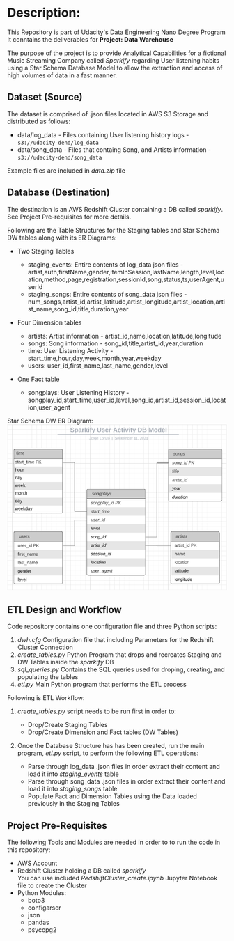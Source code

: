 # Description:
This Repository is part of Udacity's Data Engineering Nano Degree Program<br>
It conntains the deliverables for **Project: Data Warehouse**

The purpose of the project is to provide Analytical Capabilities for a fictional Music Streaming Company called _Sparkify_
regarding User listening habits using a Star Schema Database Model to allow the extraction and access of high volumes of data 
in a fast manner.

## Dataset (Source)
The dataset is comprised of .json files located in AWS S3 Storage and distributed as follows:
* data/log_data - Files containing User listening history logs - `s3://udacity-dend/log_data`
* data/song_data - Files that containg Song, and Artists information - `s3://udacity-dend/song_data`

Example files are included in _data.zip_ file


## Database (Destination)
The destination is an AWS Redshift Cluster containing a DB called _sparkify_. <br>
See Project Pre-requisites for more details.

Following are the Table Structures for the Staging tables and Star Schema DW tables along with its ER Diagrams:

* Two Staging Tables 
	* staging_events: Entire contents of log_data json files - <br>
	  artist,auth,firstName,gender,itemInSession,lastName,length,level,location,method,page,registration,sessionId,song,status,ts,userAgent,userId
	* staging_songs: Entire contents of song_data json files - <br>
	  num_songs,artist_id,artist_latitude,artist_longitude,artist_location,artist_name,song_id,title,duration,year

* Four Dimension tables
    * artists: Artist information - artist_id,name,location,latitude,longitude
    * songs:   Song information - song_id,title,artist_id,year,duration
    * time:    User Listening Activity - start_time,hour,day,week,month,year,weekday
    * users:   user_id,first_name,last_name,gender,level

 * One Fact table
   * songplays: User Listening History - songplay_id,start_time,user_id,level,song_id,artist_id,session_id,location,user_agent

Star Schema DW ER Diagram:
![ER Diagram](img/ERModel.png)


## ETL Design and Workflow
Code repository contains one configuration file and three Python scripts:
1. _dwh.cfg_ Configuration file that including Parameters for the Redshift Cluster Connection
2. _create_tables.py_ Python Program that drops and recreates Staging and DW Tables inside the _sparkify_ DB
3. _sql_queries.py_ Contains the SQL queries used for droping, creating, and populating the tables
4. _etl.py_ Main Python program that performs the ETL process

Following is ETL Workflow:
1. _create_tables.py_ script needs to be run first in order to:
    * Drop/Create Staging Tables
    * Drop/Create Dimension and Fact tables (DW Tables)

2. Once the Database Structure has has been created, run the main program, _etl.py_ script, to perform the following ETL operations:
    * Parse through log_data .json files in order extract their content and load it into _staging_events_ table
    * Parse through song_data .json files in order extract their content and load it into _staging_songs_ table
    * Populate Fact and Dimension Tables using the Data loaded previously in the Staging Tables    


## Project Pre-Requisites
The following Tools and Modules are needed in order to to run the code in this repository:
* AWS Account
* Redshift Cluster holding a DB called _sparkify_ <br>
  You can use included _RedshiftCluster_create.ipynb_ Jupyter Notebook file to create the Cluster
* Python Modules: 	
	* boto3
	* configarser
	* json
	* pandas
	* psycopg2 